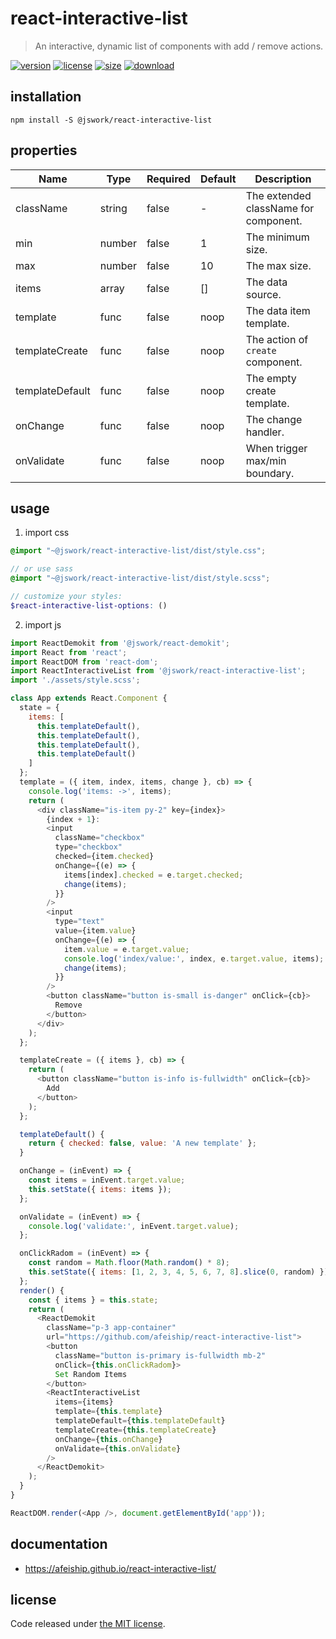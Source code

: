 # react-interactive-list
> An interactive, dynamic list of components with add / remove actions.

[![version][version-image]][version-url]
[![license][license-image]][license-url]
[![size][size-image]][size-url]
[![download][download-image]][download-url]

## installation
```shell
npm install -S @jswork/react-interactive-list
```

## properties
| Name            | Type   | Required | Default | Description                           |
| --------------- | ------ | -------- | ------- | ------------------------------------- |
| className       | string | false    | -       | The extended className for component. |
| min             | number | false    | 1       | The minimum size.                     |
| max             | number | false    | 10      | The max size.                         |
| items           | array  | false    | []      | The data source.                      |
| template        | func   | false    | noop    | The data item template.               |
| templateCreate  | func   | false    | noop    | The action of `create` component.     |
| templateDefault | func   | false    | noop    | The empty create template.            |
| onChange        | func   | false    | noop    | The change handler.                   |
| onValidate      | func   | false    | noop    | When trigger max/min boundary.        |


## usage
1. import css
  ```scss
  @import "~@jswork/react-interactive-list/dist/style.css";

  // or use sass
  @import "~@jswork/react-interactive-list/dist/style.scss";

  // customize your styles:
  $react-interactive-list-options: ()
  ```
2. import js
  ```js
  import ReactDemokit from '@jswork/react-demokit';
  import React from 'react';
  import ReactDOM from 'react-dom';
  import ReactInteractiveList from '@jswork/react-interactive-list';
  import './assets/style.scss';

  class App extends React.Component {
    state = {
      items: [
        this.templateDefault(),
        this.templateDefault(),
        this.templateDefault(),
        this.templateDefault()
      ]
    };
    template = ({ item, index, items, change }, cb) => {
      console.log('items: ->', items);
      return (
        <div className="is-item py-2" key={index}>
          {index + 1}:
          <input
            className="checkbox"
            type="checkbox"
            checked={item.checked}
            onChange={(e) => {
              items[index].checked = e.target.checked;
              change(items);
            }}
          />
          <input
            type="text"
            value={item.value}
            onChange={(e) => {
              item.value = e.target.value;
              console.log('index/value:', index, e.target.value, items);
              change(items);
            }}
          />
          <button className="button is-small is-danger" onClick={cb}>
            Remove
          </button>
        </div>
      );
    };

    templateCreate = ({ items }, cb) => {
      return (
        <button className="button is-info is-fullwidth" onClick={cb}>
          Add
        </button>
      );
    };

    templateDefault() {
      return { checked: false, value: 'A new template' };
    }

    onChange = (inEvent) => {
      const items = inEvent.target.value;
      this.setState({ items: items });
    };

    onValidate = (inEvent) => {
      console.log('validate:', inEvent.target.value);
    };

    onClickRadom = (inEvent) => {
      const random = Math.floor(Math.random() * 8);
      this.setState({ items: [1, 2, 3, 4, 5, 6, 7, 8].slice(0, random) });
    };
    render() {
      const { items } = this.state;
      return (
        <ReactDemokit
          className="p-3 app-container"
          url="https://github.com/afeiship/react-interactive-list">
          <button
            className="button is-primary is-fullwidth mb-2"
            onClick={this.onClickRadom}>
            Set Random Items
          </button>
          <ReactInteractiveList
            items={items}
            template={this.template}
            templateDefault={this.templateDefault}
            templateCreate={this.templateCreate}
            onChange={this.onChange}
            onValidate={this.onValidate}
          />
        </ReactDemokit>
      );
    }
  }

  ReactDOM.render(<App />, document.getElementById('app'));

  ```

## documentation
- https://afeiship.github.io/react-interactive-list/


## license
Code released under [the MIT license](https://github.com/afeiship/react-interactive-list/blob/master/LICENSE.txt).

[version-image]: https://img.shields.io/npm/v/@jswork/react-interactive-list
[version-url]: https://npmjs.org/package/@jswork/react-interactive-list

[license-image]: https://img.shields.io/npm/l/@jswork/react-interactive-list
[license-url]: https://github.com/afeiship/react-interactive-list/blob/master/LICENSE.txt

[size-image]: https://img.shields.io/bundlephobia/minzip/@jswork/react-interactive-list
[size-url]: https://github.com/afeiship/react-interactive-list/blob/master/dist/react-interactive-list.min.js

[download-image]: https://img.shields.io/npm/dm/@jswork/react-interactive-list
[download-url]: https://www.npmjs.com/package/@jswork/react-interactive-list
